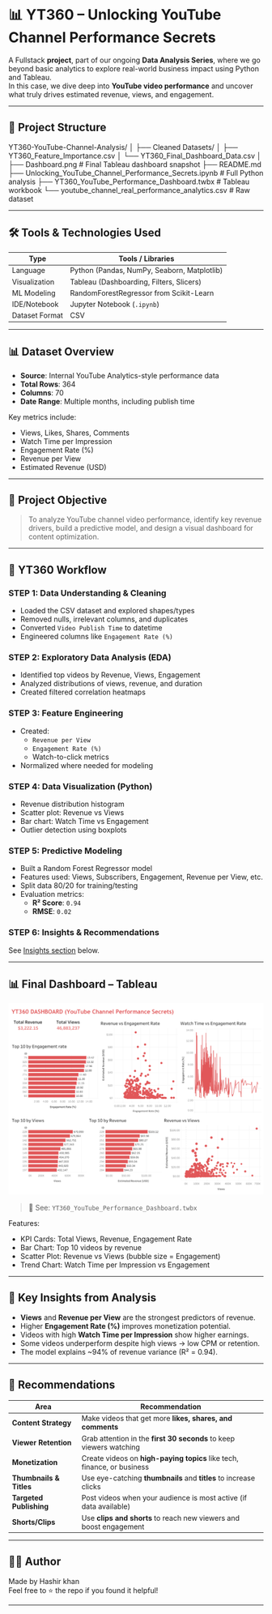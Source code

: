 # 📊 YT360 – Unlocking YouTube Channel Performance Secrets

A Fullstack **project**, part of our ongoing **Data Analysis Series**, where we go beyond basic analytics to explore real-world business impact using Python and Tableau.  
In this case, we dive deep into **YouTube video performance** and uncover what truly drives estimated revenue, views, and engagement.

---

## 📁 Project Structure

YT360-YouTube-Channel-Analysis/
│
├── Cleaned Datasets/
│ ├── YT360_Feature_Importance.csv
│ └── YT360_Final_Dashboard_Data.csv
│
├── Dashboard.png # Final Tableau dashboard snapshot
├── README.md
├── Unlocking_YouTube_Channel_Performance_Secrets.ipynb # Full Python analysis
├── YT360_YouTube_Performance_Dashboard.twbx # Tableau workbook
└── youtube_channel_real_performance_analytics.csv # Raw dataset


---

## 🛠️ Tools & Technologies Used

| Type           | Tools / Libraries                            |
|----------------|----------------------------------------------|
| Language       | Python (Pandas, NumPy, Seaborn, Matplotlib)  |
| Visualization  | Tableau (Dashboarding, Filters, Slicers)     |
| ML Modeling    | RandomForestRegressor from Scikit-Learn      |
| IDE/Notebook   | Jupyter Notebook (`.ipynb`)                  |
| Dataset Format | CSV                                          |

---

## 📊 Dataset Overview

- **Source**: Internal YouTube Analytics-style performance data  
- **Total Rows**: 364  
- **Columns**: 70  
- **Date Range**: Multiple months, including publish time

Key metrics include:
- Views, Likes, Shares, Comments
- Watch Time per Impression
- Engagement Rate (%)
- Revenue per View
- Estimated Revenue (USD)

---

## 🎯 Project Objective

> To analyze YouTube channel video performance, identify key revenue drivers, build a predictive model, and design a visual dashboard for content optimization.

---

## 🔄 YT360 Workflow 

### STEP 1: Data Understanding & Cleaning
- Loaded the CSV dataset and explored shapes/types
- Removed nulls, irrelevant columns, and duplicates
- Converted `Video Publish Time` to datetime
- Engineered columns like `Engagement Rate (%)`

### STEP 2: Exploratory Data Analysis (EDA)
- Identified top videos by Revenue, Views, Engagement
- Analyzed distributions of views, revenue, and duration
- Created filtered correlation heatmaps

### STEP 3: Feature Engineering
- Created:
  - `Revenue per View`
  - `Engagement Rate (%)`
  - Watch-to-click metrics
- Normalized where needed for modeling

### STEP 4: Data Visualization (Python)
- Revenue distribution histogram
- Scatter plot: Revenue vs Views
- Bar chart: Watch Time vs Engagement
- Outlier detection using boxplots

### STEP 5: Predictive Modeling
- Built a Random Forest Regressor model
- Features used: Views, Subscribers, Engagement, Revenue per View, etc.
- Split data 80/20 for training/testing
- Evaluation metrics:
  - **R² Score**: `0.94`
  - **RMSE**: `0.02`

### STEP 6: Insights & Recommendations
See [Insights section](#📌-key-insights-from-analysis) below.

---

## 📊 Final Dashboard – Tableau

![YT360 Dashboard](Dashboard.png)

> 📁 See: `YT360_YouTube_Performance_Dashboard.twbx`

Features:
- KPI Cards: Total Views, Revenue, Engagement Rate
- Bar Chart: Top 10 videos by revenue
- Scatter Plot: Revenue vs Views (bubble size = Engagement)
- Trend Chart: Watch Time per Impression vs Engagement


---

## 📌 Key Insights from Analysis

- **Views** and **Revenue per View** are the strongest predictors of revenue.
- Higher **Engagement Rate (%)** improves monetization potential.
- Videos with high **Watch Time per Impression** show higher earnings.
- Some videos underperform despite high views → low CPM or retention.
- The model explains ~94% of revenue variance (R² = 0.94).

---

## 🧠 Recommendations


|  Area           | Recommendation                                                   |
| ----------------------- | ----------------------------------------------------------------------- |
| **Content Strategy**  | Make videos that get more **likes, shares, and comments**               |
| **Viewer Retention**    | Grab attention in the **first 30 seconds** to keep viewers watching     |
| **Monetization**    | Create videos on **high-paying topics** like tech, finance, or business |
| **Thumbnails & Titles** | Use eye-catching **thumbnails** and **titles** to increase clicks       |
| **Targeted Publishing**              | Post videos when your audience is most active (if data available)       |
| **Shorts/Clips**      | Use **clips and shorts** to reach new viewers and boost engagement      |


---

## 🙋‍♂️ Author

Made by Hashir khan   
Feel free to ⭐ the repo if you found it helpful!


---


